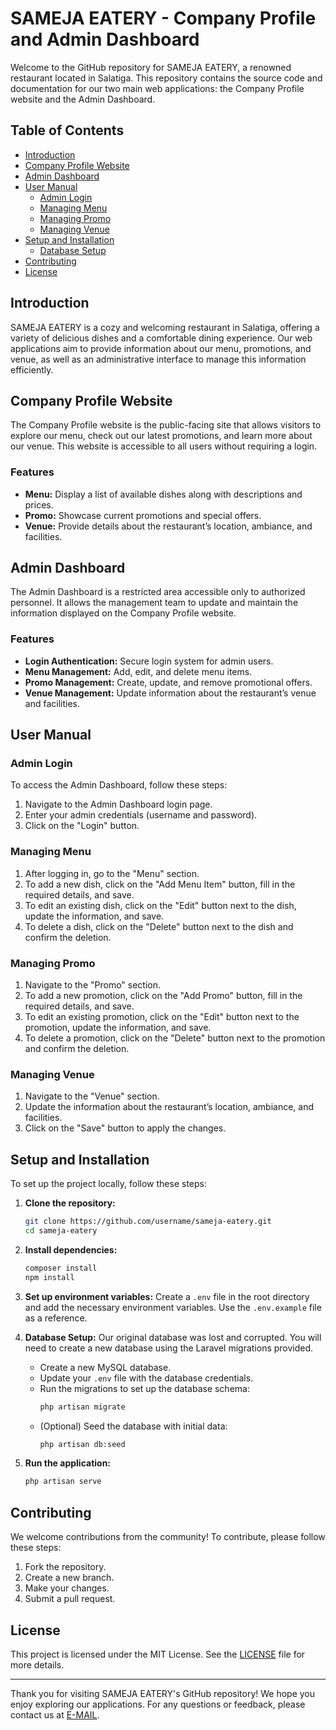 # SAMEJA EATERY - Company Profile and Admin Dashboard

Welcome to the GitHub repository for SAMEJA EATERY, a renowned restaurant located in Salatiga. This repository contains the source code and documentation for our two main web applications: the Company Profile website and the Admin Dashboard.

## Table of Contents
- [Introduction](#introduction)
- [Company Profile Website](#company-profile-website)
- [Admin Dashboard](#admin-dashboard)
- [User Manual](#user-manual)
  - [Admin Login](#admin-login)
  - [Managing Menu](#managing-menu)
  - [Managing Promo](#managing-promo)
  - [Managing Venue](#managing-venue)
- [Setup and Installation](#setup-and-installation)
  - [Database Setup](#database-setup)
- [Contributing](#contributing)
- [License](#license)

## Introduction
SAMEJA EATERY is a cozy and welcoming restaurant in Salatiga, offering a variety of delicious dishes and a comfortable dining experience. Our web applications aim to provide information about our menu, promotions, and venue, as well as an administrative interface to manage this information efficiently.

## Company Profile Website
The Company Profile website is the public-facing site that allows visitors to explore our menu, check out our latest promotions, and learn more about our venue. This website is accessible to all users without requiring a login.

### Features
- **Menu:** Display a list of available dishes along with descriptions and prices.
- **Promo:** Showcase current promotions and special offers.
- **Venue:** Provide details about the restaurant’s location, ambiance, and facilities.

## Admin Dashboard
The Admin Dashboard is a restricted area accessible only to authorized personnel. It allows the management team to update and maintain the information displayed on the Company Profile website.

### Features
- **Login Authentication:** Secure login system for admin users.
- **Menu Management:** Add, edit, and delete menu items.
- **Promo Management:** Create, update, and remove promotional offers.
- **Venue Management:** Update information about the restaurant’s venue and facilities.

## User Manual

### Admin Login
To access the Admin Dashboard, follow these steps:
1. Navigate to the Admin Dashboard login page.
2. Enter your admin credentials (username and password).
3. Click on the "Login" button.

### Managing Menu
1. After logging in, go to the "Menu" section.
2. To add a new dish, click on the "Add Menu Item" button, fill in the required details, and save.
3. To edit an existing dish, click on the "Edit" button next to the dish, update the information, and save.
4. To delete a dish, click on the "Delete" button next to the dish and confirm the deletion.

### Managing Promo
1. Navigate to the "Promo" section.
2. To add a new promotion, click on the "Add Promo" button, fill in the required details, and save.
3. To edit an existing promotion, click on the "Edit" button next to the promotion, update the information, and save.
4. To delete a promotion, click on the "Delete" button next to the promotion and confirm the deletion.

### Managing Venue
1. Navigate to the "Venue" section.
2. Update the information about the restaurant’s location, ambiance, and facilities.
3. Click on the "Save" button to apply the changes.

## Setup and Installation
To set up the project locally, follow these steps:

1. **Clone the repository:**
   ```sh
   git clone https://github.com/username/sameja-eatery.git
   cd sameja-eatery
   ```

2. **Install dependencies:**
   ```sh
   composer install
   npm install
   ```

3. **Set up environment variables:**
   Create a `.env` file in the root directory and add the necessary environment variables. Use the `.env.example` file as a reference.

4. **Database Setup:**
   Our original database was lost and corrupted. You will need to create a new database using the Laravel migrations provided.
   - Create a new MySQL database.
   - Update your `.env` file with the database credentials.
   - Run the migrations to set up the database schema:
     ```sh
     php artisan migrate
     ```
   - (Optional) Seed the database with initial data:
     ```sh
     php artisan db:seed
     ```

5. **Run the application:**
   ```sh
   php artisan serve
   ```

## Contributing
We welcome contributions from the community! To contribute, please follow these steps:

1. Fork the repository.
2. Create a new branch.
3. Make your changes.
4. Submit a pull request.

## License
This project is licensed under the MIT License. See the [LICENSE](LICENSE) file for more details.

---

Thank you for visiting SAMEJA EATERY's GitHub repository! We hope you enjoy exploring our applications. For any questions or feedback, please contact us at [E-MAIL](mailto:dhimasm999@gmail.com).

